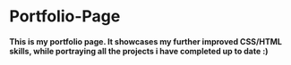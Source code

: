 # Portfolio-Page
#### This is my portfolio page. It showcases my further improved CSS/HTML skills, while portraying all the projects i have completed up to date :)
